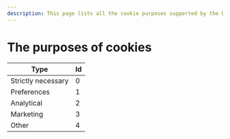 ```yaml
---
description: This page lists all the cookie purposes supported by the Dastra consent widget
---
```


# The purposes of cookies

| Type               | Id |
| ------------------ | -- |
| Strictly necessary | 0  |
| Preferences        | 1  |
| Analytical         | 2  |
| Marketing          | 3  |
| Other              | 4  |
